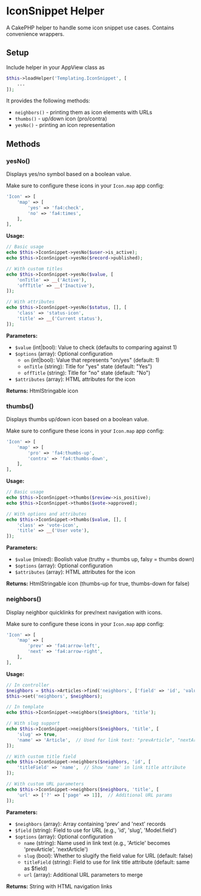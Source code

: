 # IconSnippet Helper

A CakePHP helper to handle some icon snippet use cases. Contains convenience wrappers.

## Setup
Include helper in your AppView class as
```php
$this->loadHelper('Templating.IconSnippet', [
    ...
]);
```

It provides the following methods:

- `neighbors()` - printing them as icon elements with URLs
- `thumbs()` - up/down icon (pro/contra)
- `yesNo()` - printing an icon representation

## Methods

### yesNo()
Displays yes/no symbol based on a boolean value.

Make sure to configure these icons in your `Icon.map` app config:
```php
'Icon' => [
    'map' => [
        'yes' => 'fa4:check',
        'no' => 'fa4:times',
    ],
],
```

**Usage:**
```php
// Basic usage
echo $this->IconSnippet->yesNo($user->is_active);
echo $this->IconSnippet->yesNo($record->published);

// With custom titles
echo $this->IconSnippet->yesNo($value, [
    'onTitle' => __('Active'),
    'offTitle' => __('Inactive'),
]);

// With attributes
echo $this->IconSnippet->yesNo($status, [], [
    'class' => 'status-icon',
    'title' => __('Current status'),
]);
```

**Parameters:**
- `$value` (int|bool): Value to check (defaults to comparing against 1)
- `$options` (array): Optional configuration
  - `on` (int|bool): Value that represents "on/yes" (default: 1)
  - `onTitle` (string): Title for "yes" state (default: "Yes")
  - `offTitle` (string): Title for "no" state (default: "No")
- `$attributes` (array): HTML attributes for the icon

**Returns:** HtmlStringable icon

### thumbs()
Displays thumbs up/down icon based on a boolean value.

Make sure to configure these icons in your `Icon.map` app config:
```php
'Icon' => [
    'map' => [
        'pro' => 'fa4:thumbs-up',
        'contra' => 'fa4:thumbs-down',
    ],
],
```

**Usage:**
```php
// Basic usage
echo $this->IconSnippet->thumbs($review->is_positive);
echo $this->IconSnippet->thumbs($vote->approved);

// With options and attributes
echo $this->IconSnippet->thumbs($value, [], [
    'class' => 'vote-icon',
    'title' => __('User vote'),
]);
```

**Parameters:**
- `$value` (mixed): Boolish value (truthy = thumbs up, falsy = thumbs down)
- `$options` (array): Optional configuration
- `$attributes` (array): HTML attributes for the icon

**Returns:** HtmlStringable icon (thumbs-up for true, thumbs-down for false)

### neighbors()
Display neighbor quicklinks for prev/next navigation with icons.

Make sure to configure these icons in your `Icon.map` app config:
```php
'Icon' => [
    'map' => [
        'prev' => 'fa4:arrow-left',
        'next' => 'fa4:arrow-right',
    ],
],
```

**Usage:**
```php
// In controller
$neighbors = $this->Articles->find('neighbors', ['field' => 'id', 'value' => $id]);
$this->set('neighbors', $neighbors);

// In template
echo $this->IconSnippet->neighbors($neighbors, 'title');

// With slug support
echo $this->IconSnippet->neighbors($neighbors, 'title', [
    'slug' => true,
    'name' => 'Article',  // Used for link text: "prevArticle", "nextArticle"
]);

// With custom title field
echo $this->IconSnippet->neighbors($neighbors, 'id', [
    'titleField' => 'name',  // Show 'name' in link title attribute
]);

// With custom URL parameters
echo $this->IconSnippet->neighbors($neighbors, 'title', [
    'url' => ['?' => ['page' => 1]],  // Additional URL params
]);
```

**Parameters:**
- `$neighbors` (array): Array containing 'prev' and 'next' records
- `$field` (string): Field to use for URL (e.g., 'id', 'slug', 'Model.field')
- `$options` (array): Optional configuration
  - `name` (string): Name used in link text (e.g., 'Article' becomes 'prevArticle', 'nextArticle')
  - `slug` (bool): Whether to slugify the field value for URL (default: false)
  - `titleField` (string): Field to use for link title attribute (default: same as $field)
  - `url` (array): Additional URL parameters to merge

**Returns:** String with HTML navigation links
